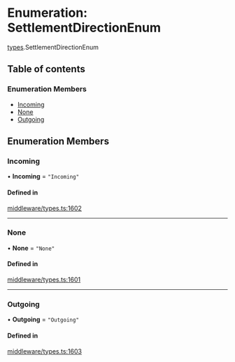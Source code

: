 # Enumeration: SettlementDirectionEnum

[types](../wiki/types).SettlementDirectionEnum

## Table of contents

### Enumeration Members

- [Incoming](../wiki/types.SettlementDirectionEnum#incoming)
- [None](../wiki/types.SettlementDirectionEnum#none)
- [Outgoing](../wiki/types.SettlementDirectionEnum#outgoing)

## Enumeration Members

### Incoming

• **Incoming** = ``"Incoming"``

#### Defined in

[middleware/types.ts:1602](https://github.com/PolymeshAssociation/polymesh-sdk/blob/e978aefd/src/middleware/types.ts#L1602)

___

### None

• **None** = ``"None"``

#### Defined in

[middleware/types.ts:1601](https://github.com/PolymeshAssociation/polymesh-sdk/blob/e978aefd/src/middleware/types.ts#L1601)

___

### Outgoing

• **Outgoing** = ``"Outgoing"``

#### Defined in

[middleware/types.ts:1603](https://github.com/PolymeshAssociation/polymesh-sdk/blob/e978aefd/src/middleware/types.ts#L1603)
